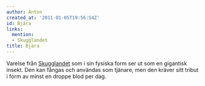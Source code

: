 ```yaml
---
author: Anton
created_at: '2011-01-05T19:56:54Z'
id: Bjära
links:
  mention:
  - Skugglandet
title: Bjära
---
```


Varelse från [Skugglandet] som i sin fysiska form ser ut som en gigantisk insekt. Den kan fångas och
användas som tjänare, men den kräver sitt tribut i form av minst en droppe blod per dag.

  [Skugglandet]: Skugglandet
